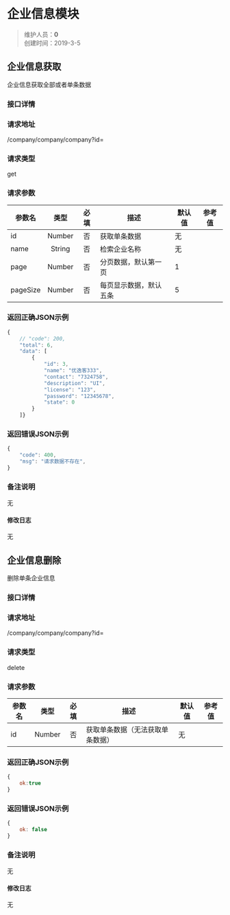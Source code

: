# 企业信息模块

> 维护人员：**0**  
> 创建时间：2019-3-5

## 企业信息获取

企业信息获取全部或者单条数据

### 接口详情

### 请求地址

/company/company/company?id=

### 请求类型

get

### 请求参数

| 参数名   |  类型  | 必填 | 描述                   | 默认值 | 参考值 |
| -------- | :----: | :--: | ---------------------- | ------ | ------ |
| id       | Number |  否  | 获取单条数据           | 无     |        |
| name     | String |  否  | 检索企业名称           | 无     |        |
| page     | Number |  否  | 分页数据，默认第一页   | 1      |        |
| pageSize | Number |  否  | 每页显示数据，默认五条 | 5      |        |

### 返回正确JSON示例

```javascript
{
    // "code": 200, 
    "total": 6, 
    "data": [
        {
            "id": 3, 
            "name": "优逸客333", 
            "contact": "7324758", 
            "description": "UI", 
            "license": "123", 
            "password": "12345678", 
            "state": 0
        }
    ]}
```

### 返回错误JSON示例

```javascript
{
    "code": 400,
    "msg": "请求数据不存在", 
}
```

### 备注说明

无

#### 修改日志

无

## 企业信息删除

删除单条企业信息

### 接口详情

### 请求地址

/company/company/company?id=

### 请求类型

delete

### 请求参数

| 参数名 |  类型  | 必填 | 描述                             | 默认值 | 参考值 |
| ------ | :----: | :--: | -------------------------------- | ------ | ------ |
| id     | Number |  否  | 获取单条数据（无法获取单条数据） | 无     |        |

### 返回正确JSON示例

```javascript
{
    ok:true
}
```

### 返回错误JSON示例

```javascript
{
    ok: false
}
```

### 备注说明

无

#### 修改日志

无